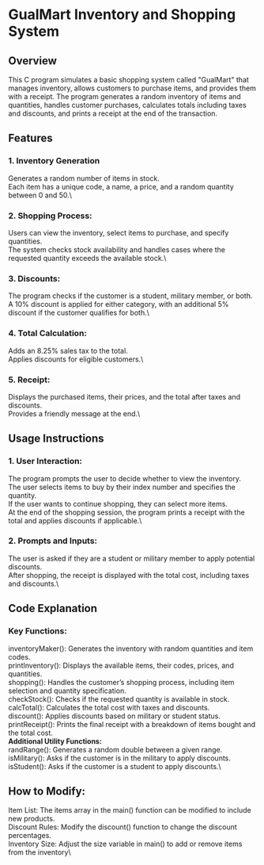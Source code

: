 # GualMart Inventory and Shopping System
## Overview
This C program simulates a basic shopping system called "GualMart" that manages inventory, allows customers to purchase items, and provides them with a receipt. The program generates a random inventory of items and quantities, handles customer purchases, calculates totals including taxes and discounts, and prints a receipt at the end of the transaction.

## Features
### 1. Inventory Generation
Generates a random number of items in stock.\
Each item has a unique code, a name, a price, and a random quantity between 0 and 50.\
### 2. Shopping Process:
Users can view the inventory, select items to purchase, and specify quantities.\
The system checks stock availability and handles cases where the requested quantity exceeds the available stock.\

### 3. Discounts:
The program checks if the customer is a student, military member, or both.\
A 10% discount is applied for either category, with an additional 5% discount if the customer qualifies for both.\


### 4. Total Calculation:
Adds an 8.25% sales tax to the total.\
Applies discounts for eligible customers.\

### 5. Receipt:
Displays the purchased items, their prices, and the total after taxes and discounts.\
Provides a friendly message at the end.\

## Usage Instructions
### 1. User Interaction:
The program prompts the user to decide whether to view the inventory.\
The user selects items to buy by their index number and specifies the quantity.\
If the user wants to continue shopping, they can select more items.\
At the end of the shopping session, the program prints a receipt with the total and applies discounts if applicable.\

### 2. Prompts and Inputs:
The user is asked if they are a student or military member to apply potential discounts.\
After shopping, the receipt is displayed with the total cost, including taxes and discounts.\

## Code Explanation
### Key Functions:
inventoryMaker(): Generates the inventory with random quantities and item codes.\
printInventory(): Displays the available items, their codes, prices, and quantities.\
shopping(): Handles the customer’s shopping process, including item selection and quantity specification.\
checkStock(): Checks if the requested quantity is available in stock.\
calcTotal(): Calculates the total cost with taxes and discounts.\
discount(): Applies discounts based on military or student status.\
printReceipt(): Prints the final receipt with a breakdown of items bought and the total cost.\
**Additional Utility Functions:**\
randRange(): Generates a random double between a given range.\
isMilitary(): Asks if the customer is in the military to apply discounts.\
isStudent(): Asks if the customer is a student to apply discounts.\


## How to Modify:
Item List: The items array in the main() function can be modified to include new products.\
Discount Rules: Modify the discount() function to change the discount percentages.\
Inventory Size: Adjust the size variable in main() to add or remove items from the inventory\\
